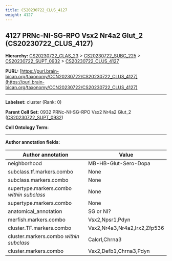 ```yaml
---
title: CS20230722_CLUS_4127
weight: 4127
---
```

## 4127 PRNc-NI-SG-RPO Vsx2 Nr4a2 Glut_2 (CS20230722_CLUS_4127)
<b>Hierarchy: </b>
[CS20230722_CLAS_23](../CS20230722_CLAS_23) >
[CS20230722_SUBC_225](../CS20230722_SUBC_225) >
[CS20230722_SUPT_0932](../CS20230722_SUPT_0932) >
[CS20230722_CLUS_4127](../CS20230722_CLUS_4127)

**PURL:** [https://purl.brain-bican.org/taxonomy/CCN20230722/CS20230722_CLUS_4127](https://purl.brain-bican.org/taxonomy/CCN20230722/CS20230722_CLUS_4127)

---


**Labelset:** cluster (Rank: 0)

**Parent Cell Set:** 0932 PRNc-NI-SG-RPO Vsx2 Nr4a2 Glut_2 ([CS20230722_SUPT_0932](../CS20230722_SUPT_0932))



**Cell Ontology Term:** 

[MARKER GENES.]: #


---

[TRANSFERRED ANNOTATIONS.]: #


[AUTHOR ANNOTATION FIELDS.]: #


**Author annotation fields:**

| Author annotation | Value |
|-------------------|-------|
|neighborhood|MB-HB-Glut-Sero-Dopa|
|subclass.tf.markers.combo|None|
|subclass.markers.combo|None|
|supertype.markers.combo _within subclass_|None|
|supertype.markers.combo|None|
|anatomical_annotation|SG or NI?|
|merfish.markers.combo|Vsx2,Npsr1,Pdyn|
|cluster.TF.markers.combo|Vsx2,Nr4a3,Nr4a2,Irx2,Zfp536|
|cluster.markers.combo _within subclass_|Calcrl,Chrna3|
|cluster.markers.combo|Vsx2,Defb1,Chrna3,Pdyn|
